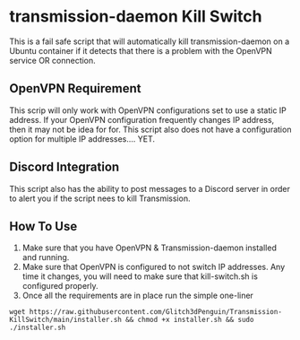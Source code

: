# transmission-daemon Kill Switch

This is a fail safe script that will automatically kill transmission-daemon on a Ubuntu container if it detects that there is a problem with the OpenVPN service OR connection.

## OpenVPN Requirement

This scrip will only work with OpenVPN configurations set to use a static IP address. If your OpenVPN configuration frequently changes IP address, then it may not be idea for for. This script also does not have a configuration option for multiple IP addresses.... YET. 

## Discord Integration

This script also has the ability to post messages to a Discord server in order to alert you if the script nees to kill Transmission. 

## How To Use

1) Make sure that you have OpenVPN & Transmission-daemon installed and running. 
2) Make sure that OpenVPN is configured to not switch IP addresses. Any time it changes, you will need to make sure that kill-switch.sh is configured properly.
3) Once all the requirements are in place run the simple one-liner
  
`wget https://raw.githubusercontent.com/Glitch3dPenguin/Transmission-KillSwitch/main/installer.sh && chmod +x installer.sh && sudo ./installer.sh`
